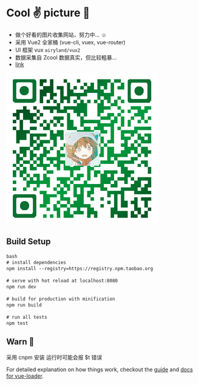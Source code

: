 # Cool :v: picture :evergreen_tree:

- 做个好看的图片收集网站，努力中... :relaxed:
- 采用 Vue2 全家桶 (vue-cli, vuex, vue-router)
- UI 框架 vux `airyland/vux2`
- 数据采集自 Zcool 数据真实，但比较粗暴...
- [link](http://cicime.oschina.io/cool-picture/)

![](./static/.z.png)

## Build Setup
    bash
    # install dependencies
    npm install --registry=https://registry.npm.taobao.org

    # serve with hot reload at localhost:8080
    npm run dev

    # build for production with minification
    npm run build

    # run all tests
    npm test

## Warn :full_moon_with_face:
  采用 cnpm 安装 运行时可能会报 $t 错误

For detailed explanation on how things work, checkout the [guide](http://vuejs-templates.github.io/webpack/) and [docs for vue-loader](http://vuejs.github.io/vue-loader).
